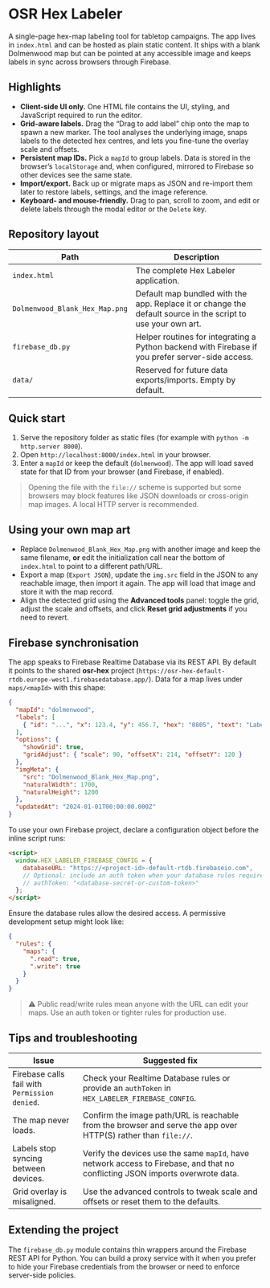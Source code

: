 # OSR Hex Labeler

A single-page hex-map labeling tool for tabletop campaigns. The app lives in
`index.html` and can be hosted as plain static content. It ships with a blank
Dolmenwood map but can be pointed at any accessible image and keeps labels in
sync across browsers through Firebase.

## Highlights

* **Client-side UI only.** One HTML file contains the UI, styling, and
  JavaScript required to run the editor.
* **Grid-aware labels.** Drag the “Drag to add label” chip onto the map to spawn
  a new marker. The tool analyses the underlying image, snaps labels to the
  detected hex centres, and lets you fine-tune the overlay scale and offsets.
* **Persistent map IDs.** Pick a `mapId` to group labels. Data is stored in the
  browser’s `localStorage` and, when configured, mirrored to Firebase so other
  devices see the same state.
* **Import/export.** Back up or migrate maps as JSON and re-import them later to
  restore labels, settings, and the image reference.
* **Keyboard- and mouse-friendly.** Drag to pan, scroll to zoom, and edit or
  delete labels through the modal editor or the `Delete` key.

## Repository layout

| Path | Description |
| --- | --- |
| `index.html` | The complete Hex Labeler application. |
| `Dolmenwood_Blank_Hex_Map.png` | Default map bundled with the app. Replace it or change the default source in the script to use your own art. |
| `firebase_db.py` | Helper routines for integrating a Python backend with Firebase if you prefer server-side access. |
| `data/` | Reserved for future data exports/imports. Empty by default. |

## Quick start

1. Serve the repository folder as static files (for example with
   `python -m http.server 8000`).
2. Open `http://localhost:8000/index.html` in your browser.
3. Enter a `mapId` or keep the default (`dolmenwood`). The app will load saved
   state for that ID from your browser (and Firebase, if enabled).

> Opening the file with the `file://` scheme is supported but some browsers may
> block features like JSON downloads or cross-origin map images. A local HTTP
> server is recommended.

## Using your own map art

* Replace `Dolmenwood_Blank_Hex_Map.png` with another image and keep the same
  filename, **or** edit the initialization call near the bottom of
  `index.html` to point to a different path/URL.
* Export a map (`Export JSON`), update the `img.src` field in the JSON to any
  reachable image, then import it again. The app will load that image and store
  it with the map record.
* Align the detected grid using the **Advanced tools** panel: toggle the grid,
  adjust the scale and offsets, and click **Reset grid adjustments** if you need
  to revert.

## Firebase synchronisation

The app speaks to Firebase Realtime Database via its REST API. By default it
points to the shared **osr-hex** project
(`https://osr-hex-default-rtdb.europe-west1.firebasedatabase.app/`). Data for a
map lives under `maps/<mapId>` with this shape:

```json
{
  "mapId": "dolmenwood",
  "labels": [
    { "id": "...", "x": 123.4, "y": 456.7, "hex": "0805", "text": "Label" }
  ],
  "options": {
    "showGrid": true,
    "gridAdjust": { "scale": 90, "offsetX": 214, "offsetY": 120 }
  },
  "imgMeta": {
    "src": "Dolmenwood_Blank_Hex_Map.png",
    "naturalWidth": 1700,
    "naturalHeight": 1200
  },
  "updatedAt": "2024-01-01T00:00:00.000Z"
}
```

To use your own Firebase project, declare a configuration object before the
inline script runs:

```html
<script>
  window.HEX_LABELER_FIREBASE_CONFIG = {
    databaseURL: "https://<project-id>-default-rtdb.firebaseio.com",
    // Optional: include an auth token when your database rules require it.
    // authToken: "<database-secret-or-custom-token>"
  };
</script>
```

Ensure the database rules allow the desired access. A permissive development
setup might look like:

```json
{
  "rules": {
    "maps": {
      ".read": true,
      ".write": true
    }
  }
}
```

> ⚠️ Public read/write rules mean anyone with the URL can edit your maps. Use an
> auth token or tighter rules for production use.

## Tips and troubleshooting

| Issue | Suggested fix |
| --- | --- |
| Firebase calls fail with `Permission denied`. | Check your Realtime Database rules or provide an `authToken` in `HEX_LABELER_FIREBASE_CONFIG`. |
| The map never loads. | Confirm the image path/URL is reachable from the browser and serve the app over HTTP(S) rather than `file://`. |
| Labels stop syncing between devices. | Verify the devices use the same `mapId`, have network access to Firebase, and that no conflicting JSON imports overwrote data. |
| Grid overlay is misaligned. | Use the advanced controls to tweak scale and offsets or reset them to the defaults. |

## Extending the project

The `firebase_db.py` module contains thin wrappers around the Firebase REST API
for Python. You can build a proxy service with it when you prefer to hide your
Firebase credentials from the browser or need to enforce server-side policies.
